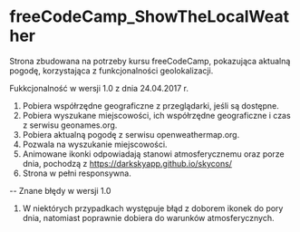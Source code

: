# freeCodeCamp_ShowTheLocalWeather
Strona zbudowana na potrzeby kursu freeCodeCamp, pokazująca aktualną pogodę, korzystająca z funkcjonalności geolokalizacji.

Fukkcjonalność w wersji 1.0 z dnia 24.04.2017 r.

1. Pobiera współrzędne geograficzne z przeglądarki, jeśli są dostępne.
2. Pobiera wyszukane miejscowości, ich współrzędne geograficzne i czas z serwisu geonames.org.
3. Pobiera aktualną pogodę z serwisu openweathermap.org.
4. Pozwala na wyszukanie miejscowości.
5. Animowane ikonki odpowiadają stanowi atmosferycznemu oraz porze dnia, pochodzą z https://darkskyapp.github.io/skycons/
6. Strona w pełni responsywna.

--
Znane błędy w wersji 1.0

1. W niektórych przypadkach występuje błąd z doborem ikonek do pory dnia, natomiast poprawnie dobiera do warunków atmosferycznych.